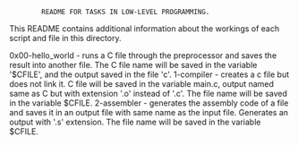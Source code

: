 			README FOR TASKS IN LOW-LEVEL PROGRAMMING.

This README contains additional information about the workings of each script and file in this directory.



0x00-hello_world - runs a C file through the preprocessor and saves the result into another file. The C file name will be saved in the variable '$CFILE', and the output saved in the file 'c'.
1-compiler - creates a c file but does not link it. C file will be saved in the variable main.c, output named same as C but with extension '.o' instead of '.c'. The file name will be saved in the variable $CFILE.
2-assembler - generates the assembly code of a file and saves it in an output file with same name as the input file. Generates an output with '.s' extension. The file name will be saved in the variable $CFILE.
